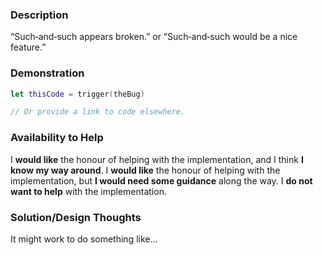<!--
 Reminder:
 Have you searched to see if a related issue exists already?
 If one exists, please add your information there instead.
 -->

### Description

“Such‐and‐such appears broken.”
or
“Such‐and‐such would be a nice feature.”

### Demonstration
<!-- (If the issue is not a bug, erase this section.) -->

```swift
let thisCode = trigger(theBug)

// Or provide a link to code elsewhere.
```

### Availability to Help

<!-- Keep only one of the following lines. -->
I **would like** the honour of helping with the implementation, and I think **I know my way around**.
I **would like** the honour of helping with the implementation, but **I would need some guidance** along the way.
I **do not want to help** with the implementation.

### Solution/Design Thoughts

It might work to do something like...
